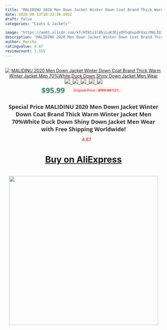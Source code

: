 ```yaml
---
title: "MALIDINU 2020 Men Down Jacket Winter Down Coat Brand Thick Warm Winter Jacket Men 70%White Duck Down Shiny Down Jacket Men Wear"
date: 2020-08-13T10:33:36.892Z
draft: false
categories: "Coats & Jackets"

image: "https://ae01.alicdn.com/kf/HTB1i1l8bjLuK1Rjy0Fhq6xpdFXaz/MALIDINU-2020-Men-Down-Jacket-Winter-Down-Coat-Brand-Thick-Warm-Winter-Jacket-Men-70-White.jpg"
description: "MALIDINU 2020 Men Down Jacket Winter Down Coat Brand Thick Warm Winter Jacket Men 70%White Duck Down Shiny Down Jacket Men Wear"
author: Marsha
ratingvalue: 4.67
reviewcount: 1.555
---
```

<br>
<div style="text-align: center;">
<a href="https://s.click.aliexpress.com/e/_A1E2Cz" target="_blank" rel="nofollow noopener noreferrer"><img alt="MALIDINU 2020 Men Down Jacket Winter Down Coat Brand Thick Warm Winter Jacket Men 70%White Duck Down Shiny Down Jacket Men Wear" class="magnifier-image" src="https://ae01.alicdn.com/kf/HTB1i1l8bjLuK1Rjy0Fhq6xpdFXaz/MALIDINU-2020-Men-Down-Jacket-Winter-Down-Coat-Brand-Thick-Warm-Winter-Jacket-Men-70-White.jpg_640x640.jpg">
<br>
<img style="border:1px solid salmon" src="https://ae01.alicdn.com/kf/HTB1i1l8bjLuK1Rjy0Fhq6xpdFXaz/MALIDINU-2020-Men-Down-Jacket-Winter-Down-Coat-Brand-Thick-Warm-Winter-Jacket-Men-70-White.jpg_120x120.jpg">&nbsp;&nbsp;<img style="border:1px solid salmon" src="https://ae01.alicdn.com/kf/HTB17lUNbizxK1RkSnaVq6xn9VXay/MALIDINU-2020-Men-Down-Jacket-Winter-Down-Coat-Brand-Thick-Warm-Winter-Jacket-Men-70-White.jpg_120x120.jpg">&nbsp;&nbsp;<img style="border:1px solid salmon" src="https://ae01.alicdn.com/kf/HTB12OcQbh_rK1RkHFqDq6yJAFXaF/MALIDINU-2020-Men-Down-Jacket-Winter-Down-Coat-Brand-Thick-Warm-Winter-Jacket-Men-70-White.jpg_120x120.jpg">&nbsp;&nbsp;<img style="border:1px solid salmon" src="https://ae01.alicdn.com/kf/HTB1jYgJbizxK1Rjy1zkq6yHrVXa2/MALIDINU-2020-Men-Down-Jacket-Winter-Down-Coat-Brand-Thick-Warm-Winter-Jacket-Men-70-White.jpg_120x120.jpg">&nbsp;&nbsp;<img style="border:1px solid salmon" src="https://ae01.alicdn.com/kf/HTB1RyQSbcnrK1RjSspkq6yuvXXam/MALIDINU-2020-Men-Down-Jacket-Winter-Down-Coat-Brand-Thick-Warm-Winter-Jacket-Men-70-White.jpg_120x120.jpg"></a></div><br0>
<div style="text-align: center;"><span style="background-color: white; border: 0px; box-sizing: border-box; color: seagreen; display: inline-block; font-family: &quot;open sans&quot; , &quot;arial&quot; , &quot;helvetica&quot; , sans-serif , &quot;heiti&quot;; font-size: 24px; font-stretch: inherit; font-weight: 700; line-height: inherit; margin: 0px 10px 0px 0px; padding: 0px; vertical-align: middle;">$95.99 </span>
<span style="background: rgb(255 , 241 , 241); border-radius: 3px; border: 0px; box-sizing: border-box; color: #ff4747; display: inline-block; font-family: inherit; font-size: 12px; font-stretch: inherit; font-style: inherit; font-variant: inherit; font-weight: 600; line-height: inherit; margin: 0px; padding: 2px 5px; transform: scale(0.9); vertical-align: middle;">Original Price : <b style="text-decoration: line-through;">$199.98 </b> 52%&nbsp;&nbsp;</span></div>
<h1 style="color: #333333; display: inline-block; font-family: &quot;open sans&quot; , &quot;arial&quot; , &quot;helvetica&quot; , sans-serif , &quot;heiti&quot;; font-size: 18px; font-stretch: inherit; font-weight: 700; text-align: center;">Special Price MALIDINU 2020 Men Down Jacket Winter Down Coat Brand Thick Warm Winter Jacket Men 70%White Duck Down Shiny Down Jacket Men Wear with Free Shipping Worldwide!</h1>
<div style="color: #ff4747; text-align: center;">
<img src="https://4.bp.blogspot.com/-M0ZcTcb-5uY/XleCXlxnR4I/AAAAAAAAAEc/OrjgMkXV1oMQFaCRZj5HQwOCBcu3w1FegCPcBGAYYCw/s1600/star.png" style="height: 15px;">&nbsp;<b>4.67</b></div>
<div class="button_cont" align="center"><a class="buynow_a" href="https://s.click.aliexpress.com/e/_A1E2Cz" target="_blank" rel="nofollow noopener noreferrer"><H1>Buy on AliExpress</H1></a></div><br>
<div class="separator" style="clear: both; text-align: center;">
<img src="https://lh3.googleusercontent.com/-pTy5HemUv9M/XlePHvY0dAI/AAAAAAAAAE4/0nX5iRUoIWY8eMW9Dpxeirr157OZliDIgCLcBGAsYHQ/s1600/badge.gif" width="480">
</div>
